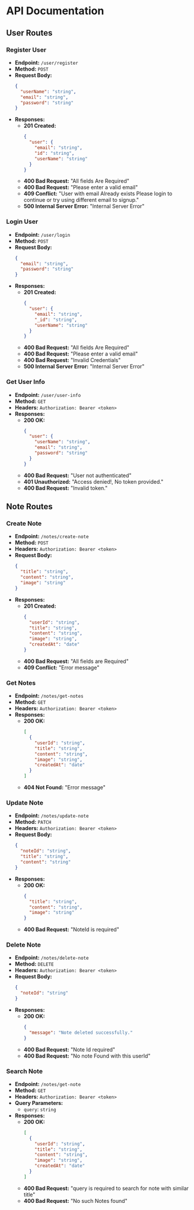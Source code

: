 # API Documentation

## User Routes

### Register User
- **Endpoint:** `/user/register`
- **Method:** `POST`
- **Request Body:**
  ```json
  {
    "userName": "string",
    "email": "string",
    "password": "string"
  }
  ```
- **Responses:**
  - **201 Created:**
    ```json
    {
      "user": {
        "email": "string",
        "id": "string",
        "userName": "string"
      }
    }
    ```
  - **400 Bad Request:** "All fields Are Required"
  - **400 Bad Request:** "Please enter a valid email"
  - **409 Conflict:** "User with email Already exists Please login to continue or try using different email to signup."
  - **500 Internal Server Error:** "Internal Server Error"

### Login User
- **Endpoint:** `/user/login`
- **Method:** `POST`
- **Request Body:**
  ```json
  {
    "email": "string",
    "password": "string"
  }
  ```
- **Responses:**
  - **201 Created:**
    ```json
    {
      "user": {
        "email": "string",
        "_id": "string",
        "userName": "string"
      }
    }
    ```
  - **400 Bad Request:** "All fields Are Required"
  - **400 Bad Request:** "Please enter a valid email"
  - **400 Bad Request:** "Invalid Credentials"
  - **500 Internal Server Error:** "Internal Server Error"

### Get User Info
- **Endpoint:** `/user/user-info`
- **Method:** `GET`
- **Headers:** `Authorization: Bearer <token>`
- **Responses:**
  - **200 OK:**
    ```json
    {
      "user": {
        "userName": "string",
        "email": "string",
        "password": "string"
      }
    }
    ```
  - **400 Bad Request:** "User not authenticated"
  - **401 Unauthorized:** "Access denied!, No token provided."
  - **400 Bad Request:** "Invalid token."

## Note Routes

### Create Note
- **Endpoint:** `/notes/create-note`
- **Method:** `POST`
- **Headers:** `Authorization: Bearer <token>`
- **Request Body:**
  ```json
  {
    "title": "string",
    "content": "string",
    "image": "string"
  }
  ```
- **Responses:**
  - **201 Created:**
    ```json
    {
      "userId": "string",
      "title": "string",
      "content": "string",
      "image": "string",
      "createdAt": "date"
    }
    ```
  - **400 Bad Request:** "All fields are Required"
  - **409 Conflict:** "Error message"

### Get Notes
- **Endpoint:** `/notes/get-notes`
- **Method:** `GET`
- **Headers:** `Authorization: Bearer <token>`
- **Responses:**
  - **200 OK:**
    ```json
    [
      {
        "userId": "string",
        "title": "string",
        "content": "string",
        "image": "string",
        "createdAt": "date"
      }
    ]
    ```
  - **404 Not Found:** "Error message"

### Update Note
- **Endpoint:** `/notes/update-note`
- **Method:** `PATCH`
- **Headers:** `Authorization: Bearer <token>`
- **Request Body:**
  ```json
  {
    "noteId": "string",
    "title": "string",
    "content": "string"
  }
  ```
- **Responses:**
  - **200 OK:**
    ```json
    {
      "title": "string",
      "content": "string",
      "image": "string"
    }
    ```
  - **400 Bad Request:** "NoteId is required"

### Delete Note
- **Endpoint:** `/notes/delete-note`
- **Method:** `DELETE`
- **Headers:** `Authorization: Bearer <token>`
- **Request Body:**
  ```json
  {
    "noteId": "string"
  }
  ```
- **Responses:**
  - **200 OK:**
    ```json
    {
      "message": "Note deleted successfully."
    }
    ```
  - **400 Bad Request:** "Note Id required"
  - **400 Bad Request:** "No note Found with this userId"

### Search Note
- **Endpoint:** `/notes/get-note`
- **Method:** `GET`
- **Headers:** `Authorization: Bearer <token>`
- **Query Parameters:**
  - `query`: `string`
- **Responses:**
  - **200 OK:**
    ```json
    [
      {
        "userId": "string",
        "title": "string",
        "content": "string",
        "image": "string",
        "createdAt": "date"
      }
    ]
    ```
  - **400 Bad Request:** "query is required to search for note with similar title"
  - **400 Bad Request:** "No such Notes found"
